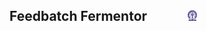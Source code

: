 ## Feedbatch Fermentor  &nbsp; &nbsp; &nbsp; &nbsp; &nbsp; &nbsp; <img src="images/iitkgp.png" width="3%" />

